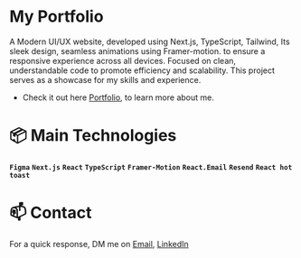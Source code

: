 # My Portfolio

A Modern UI/UX website, developed using Next.js, TypeScript, Tailwind, Its sleek design, seamless animations using Framer-motion. to ensure a responsive experience across all devices. Focused on clean, understandable code to promote efficiency and scalability. This project serves as a showcase for my skills and experience.

- Check it out here [Portfolio](https://www.walidka-portfolio.com/), to learn more about me.

# 📦 Main Technologies

**`Figma`** **`Next.js`** **`React`** **`TypeScript`** **`Framer-Motion`** **`React.Email`** **`Resend`** **`React hot toast`**

# 📫 Contact

For a quick response, DM me on [Email](mailto:kouiderayadwalid@gmail.com), [LinkedIn](https://www.linkedin.com/in/walid-kouider-ayad)
